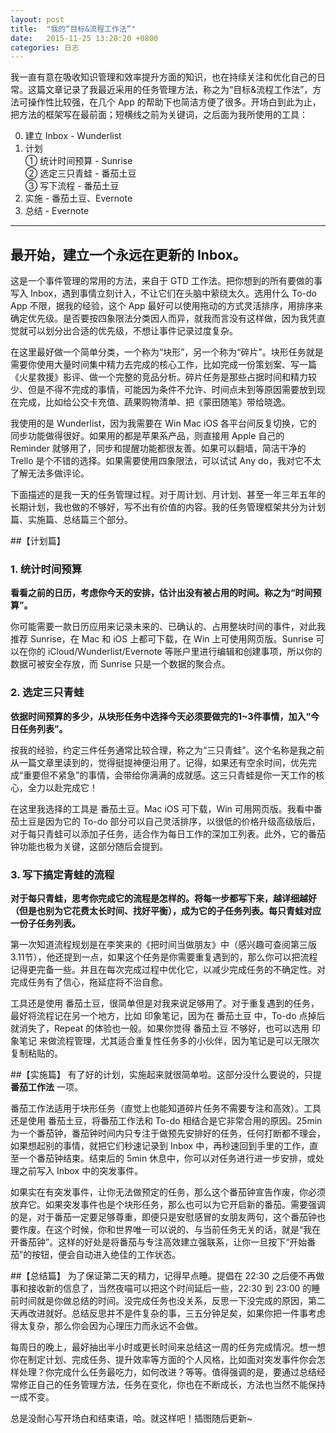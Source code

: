 ```yaml
---
layout: post
title:  "我的“目标&流程工作法”"
date:   2015-11-25 13:20:20 +0800
categories: 日志
---
```

我一直有意在吸收知识管理和效率提升方面的知识，也在持续关注和优化自己的日常。这篇文章记录了我最近采用的任务管理方法，称之为“目标&流程工作法”，方法可操作性比较强，在几个 App 的帮助下也简洁方便了很多。开场白到此为止，把方法的框架写在最前面；短横线之前为关键词，之后面为我所使用的工具：

0. 建立 Inbox - Wunderlist
1. 计划  
	① 统计时间预算 - Sunrise  
    ② 选定三只青蛙 - 番茄土豆  
    ③ 写下流程 - 番茄土豆  
2. 实施 - 番茄土豆、Evernote
3. 总结 - Evernote

---

## 最开始，建立一个永远在更新的 Inbox。

这是一个事件管理的常用的方法，来自于 GTD 工作法。把你想到的所有要做的事写入 Inbox，遇到事情立刻计入，不让它们在头脑中萦绕太久。选用什么 To-do App 不限，据我的经验，这个 App 最好可以使用拖动的方式灵活排序，用排序来确定优先级。是否要按四象限法分类因人而异，就我而言没有这样做，因为我凭直觉就可以划分出合适的优先级，不想让事件记录过度复杂。

在这里最好做一个简单分类，一个称为“块形”，另一个称为“碎片”。块形任务就是需要你使用大量时间集中精力去完成的核心工作，比如完成一份策划案、写一篇《火星救援》影评、做一个完整的竞品分析。碎片任务是那些占据时间和精力较少、但是不得不完成的事情，可能因为条件不允许、时间点未到等原因需要放到现在完成，比如给公交卡充值、蔬果购物清单、把《蒙田随笔》带给晓逸。

我使用的是 Wunderlist，因为我需要在 Win Mac iOS 各平台间反复切换，它的同步功能做得很好。如果用的都是苹果系产品，则直接用 Apple 自己的 Reminder 就够用了，同步和提醒功能都很友善。如果可以翻墙，简洁干净的 Trello 是个不错的选择。如果需要使用四象限法，可以试试 Any do，我对它不太了解无法多做评论。

下面描述的是我一天的任务管理过程。对于周计划、月计划、甚至一年三年五年的长期计划，我也做的不够好，写不出有价值的内容。我的任务管理框架共分为计划篇、实施篇、总结篇三个部分。

##【计划篇】

### 1. 统计时间预算
 **看看之前的日历，考虑你今天的安排，估计出没有被占用的时间。称之为“时间预算”。** 

你可能需要一款日历应用来记录未来的、已确认的、占用整块时间的事件，对此我推荐 Sunrise，在 Mac 和 iOS 上都可下载，在 Win 上可使用网页版。Sunrise 可以在你的 iCloud/Wunderlist/Evernote 等账户里进行编辑和创建事项，所以你的数据可被安全存放，而 Sunrise 只是一个数据的聚合点。

### 2. 选定三只青蛙
 **依据时间预算的多少，从块形任务中选择今天必须要做完的1~3件事情，加入“今日任务列表”。** 

按我的经验，约定三件任务通常比较合理，称之为“三只青蛙”。这个名称是我之前从一篇文章里读到的，觉得挺提神便沿用了。记得，如果还有空余时间，优先完成“重要但不紧急”的事情，会带给你满满的成就感。这三只青蛙是你一天工作的核心，全力以赴完成它！

在这里我选择的工具是 番茄土豆。Mac iOS 可下载，Win 可用网页版。我看中番茄土豆是因为它的 To-do 部分可以自己灵活排序，以很低的价格升级高级版后，对于每只青蛙可以添加子任务，适合作为每日工作的深加工列表。此外，它的番茄钟功能也极为关键，这部分随后会提到。

### 3. 写下搞定青蛙的流程
 **对于每只青蛙，思考你完成它的流程是怎样的。将每一步都写下来，越详细越好（但是也别为它花费太长时间、找好平衡），成为它的子任务列表。每只青蛙对应一份子任务列表。** 

第一次知道流程规划是在李笑来的《把时间当做朋友》中（感兴趣可查阅第三版3.11节），他还提到一点，如果这个任务是你需要重复遇到的，那么你可以把流程记得更完备一些。并且在每次完成过程中优化它，以减少完成任务的不确定性。对完成任务有了信心，拖延症将不治自愈。

工具还是使用 番茄土豆，很简单但是对我来说足够用了。对于重复遇到的任务，最好将流程记在另一个地方，比如 印象笔记，因为在 番茄土豆 中，To-do 点掉后就消失了，Repeat 的体验也一般。如果你觉得 番茄土豆 不够好，也可以选用 印象笔记 来做流程管理，尤其适合重复性任务多的小伙伴，因为笔记是可以无限次复制粘贴的。

##【实施篇】
有了好的计划，实施起来就很简单啦。这部分没什么要说的，只提 **番茄工作法** 一项。

番茄工作法适用于块形任务（直觉上也能知道碎片任务不需要专注和高效）。工具还是使用 番茄土豆，将番茄工作法和 To-do 相结合是它非常合用的原因。25min 为一个番茄钟，番茄钟时间内只专注于做预先安排好的任务，任何打断都不理会，如果想起别的事情，就把它们秒速记录到 Inbox 中，再秒速回到手里的工作，直至一个番茄钟结束。结束后的 5min 休息中，你可以对任务进行进一步安排，或处理之前写入 Inbox 中的突发事件。

如果实在有突发事件，让你无法做预定的任务，那么这个番茄钟宣告作废，你必须放弃它。如果突发事件也是个块形任务，那么也可以为它开启新的番茄。需要强调的是，对于番茄一定要足够尊重，即便只是安慰感冒的女朋友两句，这个番茄钟也要作废。在这个时候，你和世界唯一可以说的、与当前任务无关的话，就是“我在开番茄钟”。这样的好处是将番茄与专注高效建立强联系，让你一旦按下“开始番茄”的按钮，便会自动进入绝佳的工作状态。

##【总结篇】
为了保证第二天的精力，记得早点睡。提倡在 22:30 之后便不再做事和接收新的信息了，当然夜喵可以把这个时间延后一些，22:30 到 23:00 的睡前时间就是你做总结的时间。没完成任务也没关系，反思一下没完成的原因，第二天再改进就好。总结反思并不是件复杂的事，三五分钟足矣，如果你把一件事考虑得太复杂，那么你会因为心理压力而永远不会做。

每周日的晚上，最好抽出半小时或更长时间来总结这一周的任务完成情况。想一想你在制定计划、完成任务、提升效率等方面的个人风格，比如面对突发事件你会怎样处理？你完成什么任务最吃力，如何改进？等等。值得强调的是，要通过总结经常修正自己的任务管理方法，任务在变化，你也在不断成长，方法也当然不能保持一成不变。


总是没耐心写开场白和结束语，哈。就这样吧！插图随后更新~